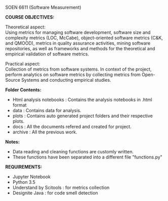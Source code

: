 SOEN 6611 (Software Measurement)

**COURSE OBJECTIVES:**

Theoretical aspect:<br>
Using metrics for managing software development, software size and complexity metrics (LOC, McCabe), 
object-oriented software metrics (C&K, and QMOOD), metrics in quality assurance activities, 
mining software repositories, as well as frameworks and methods for the theoretical and empirical 
validation of software metrics.

Practical aspect:<br>
Collection of metrics from software systems. In context of the project, perform analytics on software 
metrics by collecting metrics from Open-Source Systems and conducting empirical studies.

**Folder Contents:**
- Html analysis notebooks : Contains the analysis notebooks in .html format
- data : Contains data for analysis.
- plots : Contains auto generated project folders and their respective plots.
- docs : All the documents refered and created for project.
- archive : All the previous work.

**Notes:**
- Data reading and cleaning functions are customly written.
- These functions have been separated into a different file "functions.py"

**REQUIREMENTS:**

- Jupyter Notebook
- Python 3.5
- Understand by Scitools : for metrics collection
- Designite Java : for code smell detection
